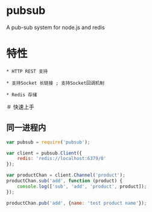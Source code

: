 # pubsub
A pub-sub system for node.js and redis

# 特性

    * HTTP REST 支持

    * 支持Socket 长链接 ; 支持Socket回调机制

    * Redis 存储
	
＃ 快速上手

## 同一进程内

```js
var pubsub = require('pubsub');

var client = pubsub.Client({
	redis: 'redis://localhost:6379/0'
});

var productChan = client.Channel('product');
productChan.sub('add', function (product) {
	console.log(['sub', 'add', 'product', product]);
});

productChan.pub('add', {name: 'test product name'});

```

